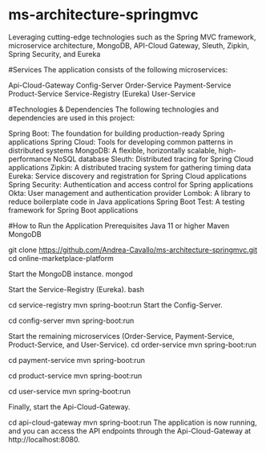 # ms-architecture-springmvc
Leveraging cutting-edge technologies such as the Spring MVC framework, microservice architecture, MongoDB, API-Cloud Gateway, Sleuth, Zipkin, Spring Security, and Eureka

#Services
The application consists of the following microservices:

Api-Cloud-Gateway
Config-Server
Order-Service
Payment-Service
Product-Service
Service-Registry (Eureka)
User-Service

#Technologies & Dependencies
The following technologies and dependencies are used in this project:

Spring Boot: The foundation for building production-ready Spring applications
Spring Cloud: Tools for developing common patterns in distributed systems
MongoDB: A flexible, horizontally scalable, high-performance NoSQL database
Sleuth: Distributed tracing for Spring Cloud applications
Zipkin: A distributed tracing system for gathering timing data
Eureka: Service discovery and registration for Spring Cloud applications
Spring Security: Authentication and access control for Spring applications
Okta: User management and authentication provider
Lombok: A library to reduce boilerplate code in Java applications
Spring Boot Test: A testing framework for Spring Boot applications

#How to Run the Application
Prerequisites
Java 11 or higher
Maven
MongoDB


git clone https://github.com/Andrea-Cavallo/ms-architecture-springmvc.git
cd online-marketplace-platform

Start the MongoDB instance.
mongod

Start the Service-Registry (Eureka).
bash

cd service-registry
mvn spring-boot:run
Start the Config-Server.

cd config-server
mvn spring-boot:run

Start the remaining microservices (Order-Service, Payment-Service, Product-Service, and User-Service).
cd order-service
mvn spring-boot:run

cd payment-service
mvn spring-boot:run

cd product-service
mvn spring-boot:run

cd user-service
mvn spring-boot:run

Finally, start the Api-Cloud-Gateway.

cd api-cloud-gateway
mvn spring-boot:run
The application is now running, and you can access the API endpoints through the Api-Cloud-Gateway at http://localhost:8080.
